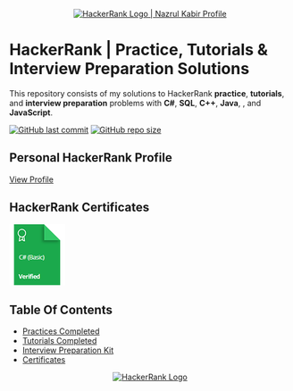 <p align="center">
    <a href="https://www.hackerrank.com/ziankabir">
        <img alt="HackerRank Logo | Nazrul Kabir Profile" src="https://hrcdn.net/fcore/assets/brand/typemark_60x200-7435b42d20.svg" >
    </a>
</p>

# HackerRank | Practice, Tutorials & Interview Preparation Solutions

This repository consists of my solutions to HackerRank **practice**, **tutorials**, and **interview preparation** problems with **C#**, **SQL**, **C++**, **Java**, , and **JavaScript**.

[![GitHub last commit](https://img.shields.io/github/last-commit/nathan-abela/HackerRank-Solutions)](https://github.com/nazrul-kabir/HackerRankSolutions/commits/master)
[![GitHub repo size](https://img.shields.io/github/repo-size/nathan-abela/HackerRank-Solutions)](https://github.com/nazrul-kabir/HackerRankSolutions/archive/master.zip)

## Personal HackerRank Profile

[View Profile](https://www.hackerrank.com/ziankabir)

## HackerRank Certificates

<a href="Skills%20Certification/C%23%20(Basic)%20Certificate-Nazrul-Kabir.png">
    <img src="Badges/c%23_basic_skill.png" alt="C# (Basic) Certificate"/>
</a>

## Table Of Contents

* [Practices Completed](#practices-completed)
* [Tutorials Completed](#tutorials-completed)
* [Interview Preparation Kit](#interview-preparation-kit)
* [Certificates](#certificates)


<p align="center">
    <a href="https://www.hackerrank.com/ziankabir">
        <img alt="HackerRank Logo" src="https://hrcdn.net/fcore/assets/brand/h_mark_sm-966d2b45e3.svg">
    </a>
</p>
